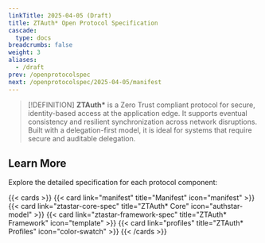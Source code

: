 ```yaml
---
linkTitle: 2025-04-05 (Draft)
title: ZTAuth* Open Protocol Specification
cascade:
  type: docs
breadcrumbs: false
weight: 3
aliases:
  - /draft
prev: /openprotocolspec
next: /openprotocolspec/2025-04-05/manifest
---
```


> [!DEFINITION]
> **ZTAuth\*** is a Zero Trust compliant protocol for secure, identity-based access at the application edge. It supports eventual consistency and resilient synchronization across network disruptions. Built with a delegation-first model, it is ideal for systems that require secure and auditable delegation.

## Learn More

Explore the detailed specification for each protocol component:

{{< cards >}}
{{< card link="manifest" title="Manifest" icon="manifest" >}}
{{< card link="ztastar-core-spec" title="ZTAuth* Core" icon="authstar-model" >}}
{{< card link="ztastar-framework-spec" title="ZTAuth* Framework" icon="template" >}}
{{< card link="profiles" title="ZTAuth* Profiles" icon="color-swatch" >}}
{{< /cards >}}
